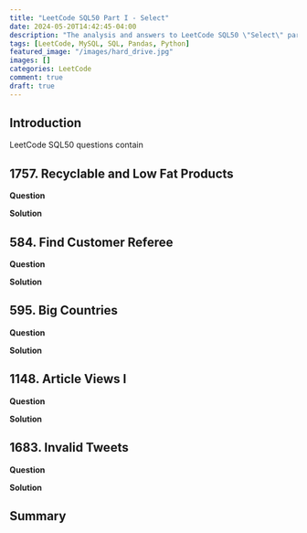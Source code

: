```yaml
---
title: "LeetCode SQL50 Part I - Select"
date: 2024-05-20T14:42:45-04:00
description: "The analysis and answers to LeetCode SQL50 \"Select\" part questions. Both SQL and Pandas methods are used."
tags: [LeetCode, MySQL, SQL, Pandas, Python]
featured_image: "/images/hard_drive.jpg"
images: []
categories: LeetCode
comment: true
draft: true
---
```


## Introduction

LeetCode SQL50 questions contain 

## 1757. Recyclable and Low Fat Products

**Question**

**Solution**

## 584. Find Customer Referee

**Question**

**Solution**

## 595. Big Countries

**Question**

**Solution**

## 1148. Article Views I

**Question**

**Solution**

## 1683. Invalid Tweets

**Question**

**Solution**

## Summary



